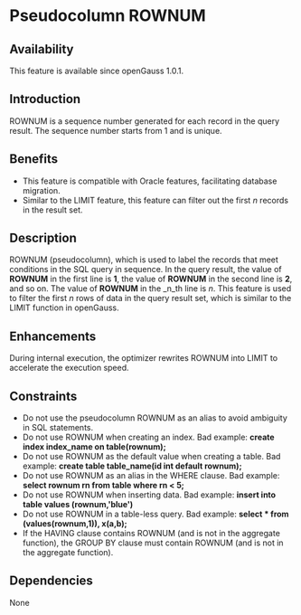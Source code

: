 # Pseudocolumn ROWNUM<a name="EN-US_TOPIC_0000001138590191"></a>

## Availability<a name="section56086982"></a>

This feature is available since openGauss 1.0.1.

## Introduction<a name="section35020791"></a>

ROWNUM is a sequence number generated for each record in the query result. The sequence number starts from 1 and is unique.

## Benefits<a name="section46751668"></a>

-   This feature is compatible with Oracle features, facilitating database migration.
-   Similar to the LIMIT feature, this feature can filter out the first  _n_  records in the result set.

## Description<a name="section18111828"></a>

ROWNUM \(pseudocolumn\), which is used to label the records that meet conditions in the SQL query in sequence. In the query result, the value of  **ROWNUM**  in the first line is  **1**, the value of  **ROWNUM**  in the second line is  **2**, and so on. The value of  **ROWNUM**  in the  _n_th line is  _n_. This feature is used to filter the first  _n_  rows of data in the query result set, which is similar to the LIMIT function in openGauss.

## Enhancements<a name="section28788730"></a>

During internal execution, the optimizer rewrites ROWNUM into LIMIT to accelerate the execution speed.

## Constraints<a name="section06531946143616"></a>

-   Do not use the pseudocolumn ROWNUM as an alias to avoid ambiguity in SQL statements.
-   Do not use ROWNUM when creating an index. Bad example:  **create index index\_name on table\(rownum\);**
-   Do not use ROWNUM as the default value when creating a table. Bad example:  **create table table\_name\(id int default rownum\);**
-   Do not use ROWNUM as an alias in the WHERE clause. Bad example:  **select rownum rn from table where rn < 5;**
-   Do not use ROWNUM when inserting data. Bad example:  **insert into table values \(rownum,'blue'\)**
-   Do not use ROWNUM in a table-less query. Bad example:  **select \* from \(values\(rownum,1\)\), x\(a,b\);**
-   If the HAVING clause contains ROWNUM \(and is not in the aggregate function\), the GROUP BY clause must contain ROWNUM \(and is not in the aggregate function\).

## Dependencies<a name="section57771982"></a>

None

